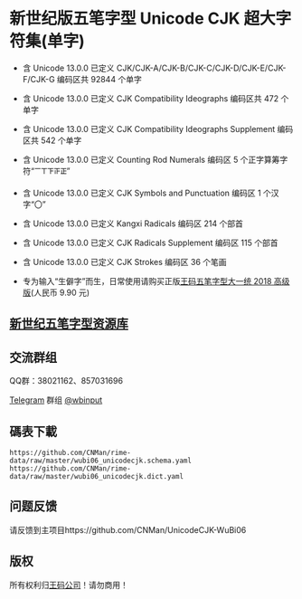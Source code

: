 # 新世纪版五笔字型 Unicode CJK 超大字符集(单字)

* 含 Unicode 13.0.0 已定义 CJK/CJK-A/CJK-B/CJK-C/CJK-D/CJK-E/CJK-F/CJK-G 编码区共 92844 个单字

* 含 Unicode 13.0.0 已定义 CJK Compatibility Ideographs 编码区共 472 个单字

* 含 Unicode 13.0.0 已定义 CJK Compatibility Ideographs Supplement 编码区共 542 个单字

* 含 Unicode 13.0.0 已定义 Counting Rod Numerals 编码区 5 个正字算筹字符“𝍲𝍳𝍴𝍵𝍶”

* 含 Unicode 13.0.0 已定义 CJK Symbols and Punctuation 编码区 1 个汉字“〇”

* 含 Unicode 13.0.0 已定义 Kangxi Radicals 编码区 214 个部首

* 含 Unicode 13.0.0 已定义 CJK Radicals Supplement 编码区 115 个部首

* 含 Unicode 13.0.0 已定义 CJK Strokes 编码区 36 个笔画

* 专为输入“生僻字”而生，日常使用请购买正版[王码五笔字型大一统 2018 高级版](http://www.wangma.net.cn/prodetail.aspx?sm=2&p=7)(人民币 9.90 元)

## [新世纪五笔字型资源库](https://06wb.github.io/)

## 交流群组

QQ群：38021162、857031696

[Telegram](https://telegram.org/) 群组 [@wbinput](https://t.me/wbinput)

## 碼表下載

```
https://github.com/CNMan/rime-data/raw/master/wubi06_unicodecjk.schema.yaml
https://github.com/CNMan/rime-data/raw/master/wubi06_unicodecjk.dict.yaml
```

## 问题反馈

请反馈到主项目https://github.com/CNMan/UnicodeCJK-WuBi06

## 版权

所有权利归[王码公司](http://www.wangma.com.cn/)！请勿商用！
